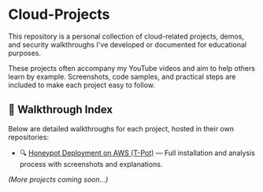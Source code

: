 # Cloud-Projects

This repository is a personal collection of cloud-related projects, demos, and security walkthroughs I've developed or documented for educational purposes.

These projects often accompany my YouTube videos and aim to help others learn by example. Screenshots, code samples, and practical steps are included to make each project easy to follow.

## 📁 Walkthrough Index

Below are detailed walkthroughs for each project, hosted in their own repositories:

- 🔍 [Honeypot Deployment on AWS (T-Pot)](https://github.com/HumbertoRdz/honeypot-deployment) — Full installation and analysis process with screenshots and explanations.

*(More projects coming soon...)*
